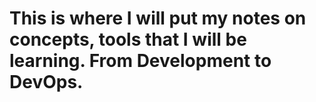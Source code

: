 # This is where I will put my notes on concepts, tools that I will be learning. From Development to DevOps.
